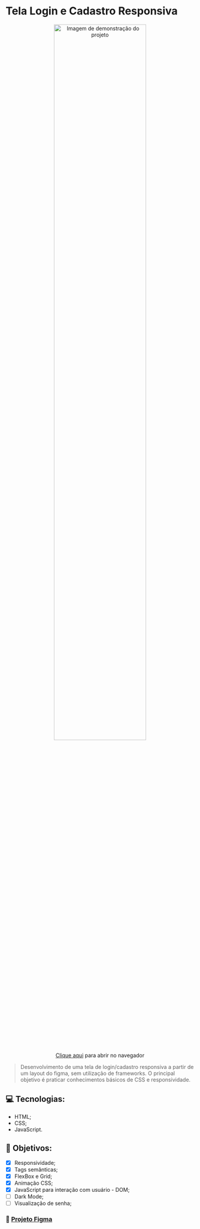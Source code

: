 #  Tela Login e Cadastro Responsiva

<div align="center">
<img src="https://github.com/falcaomm/tela-login-cadastro/assets/108558119/aa15f08f-63e3-4023-bc98-8ebffb8df2a1" alt="Imagem de demonstração do projeto" width="70%">
  <p><a href="https://falcaomm.github.io/tela-login-cadastro/">Clique aqui</a> para abrir no navegador<p/>
</div>

> Desenvolvimento de uma tela de login/cadastro responsiva a partir de um layout do figma, sem utilização de frameworks. O principal objetivo é praticar conhecimentos básicos de CSS e responsividade.

## 💻 Tecnologias: 
* HTML;
* CSS;
* JavaScript.

## 📝 Objetivos:
- [x] Responsividade;
- [x] Tags semânticas;
- [x] FlexBox e Grid;
- [x] Animação CSS;
- [x] JavaScript para interação com usuário - DOM; 
- [ ] Dark Mode; 
- [ ] Visualização de senha; 

### 📌 [Projeto Figma](https://www.figma.com/file/2xaNVaPZKCylb4CYQCuJCH/login%2Fcadastro?node-id=0%3A1)
